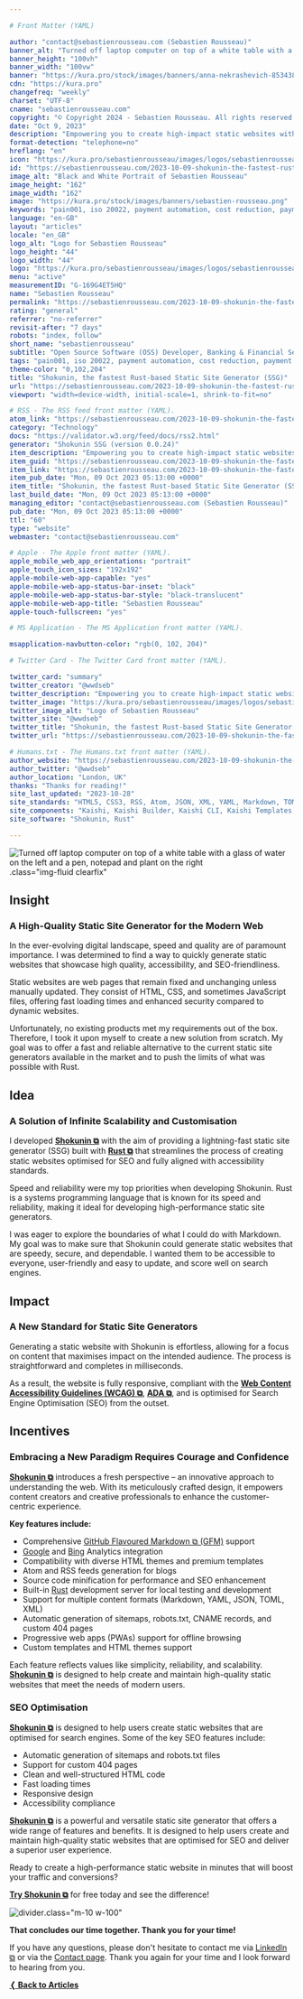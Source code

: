 ```yaml
---

# Front Matter (YAML)

author: "contact@sebastienrousseau.com (Sebastien Rousseau)"
banner_alt: "Turned off laptop computer on top of a white table with a glass of water on the left and a pen, notepad and plant on the right"
banner_height: "100vh"
banner_width: "100vw"
banner: "https://kura.pro/stock/images/banners/anna-nekrashevich-8534387.webp"
cdn: "https://kura.pro"
changefreq: "weekly"
charset: "UTF-8"
cname: "sebastienrousseau.com"
copyright: "© Copyright 2024 - Sebastien Rousseau. All rights reserved."
date: "Oct 9, 2023"
description: "Empowering you to create high-impact static websites with infinite possibilities, limitless scalability, and a truly unique web presence that you control."
format-detection: "telephone=no"
hreflang: "en"
icon: "https://kura.pro/sebastienrousseau/images/logos/sebastienrousseau.svg"
id: "https://sebastienrousseau.com/2023-10-09-shokunin-the-fastest-rust-based-static-site-generator/index.html"
image_alt: "Black and White Portrait of Sebastien Rousseau"
image_height: "162"
image_width: "162"
image: "https://kura.pro/stock/images/banners/sebastien-rousseau.png"
keywords: "pain001, iso 20022, payment automation, cost reduction, payment processing, payment files, payment initiation, pain message, pain message standards, pain message validation"
language: "en-GB"
layout: "articles"
locale: "en_GB"
logo_alt: "Logo for Sebastien Rousseau"
logo_height: "44"
logo_width: "44"
logo: "https://kura.pro/sebastienrousseau/images/logos/sebastienrousseau.webp"
menu: "active"
measurementID: "G-169G4ET5HQ"
name: "Sebastien Rousseau"
permalink: "https://sebastienrousseau.com/2023-10-09-shokunin-the-fastest-rust-based-static-site-generator/index.html"
rating: "general"
referrer: "no-referrer"
revisit-after: "7 days"
robots: "index, follow"
short_name: "sebastienrousseau"
subtitle: "Open Source Software (OSS) Developer, Banking & Financial Service Professional"
tags: "pain001, iso 20022, payment automation, cost reduction, payment processing, payment files, payment initiation, pain message, pain message standards, pain message validation"
theme-color: "0,102,204"
title: "Shokunin, the fastest Rust-based Static Site Generator (SSG)"
url: "https://sebastienrousseau.com/2023-10-09-shokunin-the-fastest-rust-based-static-site-generator/index.html"
viewport: "width=device-width, initial-scale=1, shrink-to-fit=no"

# RSS - The RSS feed front matter (YAML).
atom_link: "https://sebastienrousseau.com/2023-10-09-shokunin-the-fastest-rust-based-static-site-generator/rss.xml"
category: "Technology"
docs: "https://validator.w3.org/feed/docs/rss2.html"
generator: "Shokunin SSG (version 0.0.24)"
item_description: "Empowering you to create high-impact static websites with infinite possibilities, limitless scalability, and a truly unique web presence that you control."
item_guid: "https://sebastienrousseau.com/2023-10-09-shokunin-the-fastest-rust-based-static-site-generator/rss.xml"
item_link: "https://sebastienrousseau.com/2023-10-09-shokunin-the-fastest-rust-based-static-site-generator/rss.xml"
item_pub_date: "Mon, 09 Oct 2023 05:13:00 +0000"
item_title: "Shokunin, the fastest Rust-based Static Site Generator (SSG)"
last_build_date: "Mon, 09 Oct 2023 05:13:00 +0000"
managing_editor: "contact@sebastienrousseau.com (Sebastien Rousseau)"
pub_date: "Mon, 09 Oct 2023 05:13:00 +0000"
ttl: "60"
type: "website"
webmaster: "contact@sebastienrousseau.com"

# Apple - The Apple front matter (YAML).
apple_mobile_web_app_orientations: "portrait"
apple_touch_icon_sizes: "192x192"
apple-mobile-web-app-capable: "yes"
apple-mobile-web-app-status-bar-inset: "black"
apple-mobile-web-app-status-bar-style: "black-translucent"
apple-mobile-web-app-title: "Sebastien Rousseau"
apple-touch-fullscreen: "yes"

# MS Application - The MS Application front matter (YAML).

msapplication-navbutton-color: "rgb(0, 102, 204)"

# Twitter Card - The Twitter Card front matter (YAML).

twitter_card: "summary"
twitter_creator: "@wwdseb"
twitter_description: "Empowering you to create high-impact static websites with infinite possibilities, limitless scalability, and a truly unique web presence that you control."
twitter_image: "https://kura.pro/sebastienrousseau/images/logos/sebastienrousseau.png"
twitter_image_alt: "Logo of Sebastien Rousseau"
twitter_site: "@wwdseb"
twitter_title: "Shokunin, the fastest Rust-based Static Site Generator (SSG)"
twitter_url: "https://sebastienrousseau.com/2023-10-09-shokunin-the-fastest-rust-based-static-site-generator/index.html"

# Humans.txt - The Humans.txt front matter (YAML).
author_website: "https://sebastienrousseau.com/2023-10-09-shokunin-the-fastest-rust-based-static-site-generator/index.html"
author_twitter: "@wwdseb"
author_location: "London, UK"
thanks: "Thanks for reading!"
site_last_updated: "2023-10-28"
site_standards: "HTML5, CSS3, RSS, Atom, JSON, XML, YAML, Markdown, TOML"
site_components: "Kaishi, Kaishi Builder, Kaishi CLI, Kaishi Templates, Kaishi Themes"
site_software: "Shokunin, Rust"

---
```


![Turned off laptop computer on top of a white table with a glass of water on the left and a pen, notepad and plant on the right](https://kura.pro/stock/images/banners/anna-nekrashevich-8534387.webp).class=\"img-fluid clearfix\"

## Insight

### A High-Quality Static Site Generator for the Modern Web

In the ever-evolving digital landscape, speed and quality are of paramount importance. I was determined to find a way to quickly generate static websites that showcase high quality, accessibility, and SEO-friendliness.

Static websites are web pages that remain fixed and unchanging unless manually updated. They consist of HTML, CSS, and sometimes JavaScript files, offering fast loading times and enhanced security compared to dynamic websites.

Unfortunately, no existing products met my requirements out of the box. Therefore, I took it upon myself to create a new solution from scratch. My goal was to offer a fast and reliable alternative to the current static site generators available in the market and to push the limits of what was possible with Rust.

## Idea

### A Solution of Infinite Scalability and Customisation

I developed [**Shokunin ⧉**][00] with the aim of providing a lightning-fast static site generator (SSG) built with [**Rust ⧉**][03] that streamlines the process of creating static websites optimised for SEO and fully aligned with accessibility standards.

Speed and reliability were my top priorities when developing Shokunin. Rust is a systems programming language that is known for its speed and reliability, making it ideal for developing high-performance static site generators.

I was eager to explore the boundaries of what I could do with Markdown. My goal was to make sure that Shokunin could generate static websites that are speedy, secure, and dependable. I wanted them to be accessible to everyone, user-friendly and easy to update, and score well on search engines.

## Impact

### A New Standard for Static Site Generators

Generating a static website with Shokunin is effortless, allowing for a focus on content that maximises impact on the intended audience. The process is straightforward and completes in milliseconds.

As a result, the website is fully responsive, compliant with the
[**Web Content Accessibility Guidelines (WCAG) ⧉**][01], [**ADA ⧉**][02], and
is optimised for Search Engine Optimisation (SEO) from the outset.

## Incentives

### Embracing a New Paradigm Requires Courage and Confidence

[**Shokunin ⧉**][00] introduces a fresh perspective – an innovative approach to understanding the web. With its meticulously crafted design, it empowers content creators and creative professionals to enhance the customer-centric experience.

**Key features include:**

* Comprehensive [GitHub Flavoured Markdown ⧉ (GFM)][04] support
* [Google][05] and [Bing][06] Analytics integration
* Compatibility with diverse HTML themes and premium templates
* Atom and RSS feeds generation for blogs
* Source code minification for performance and SEO enhancement
* Built-in [Rust][07] development server for local testing and development
* Support for multiple content formats (Markdown, YAML, JSON, TOML, XML)
* Automatic generation of sitemaps, robots.txt, CNAME records, and custom 404 pages
* Progressive web apps (PWAs) support for offline browsing
* Custom templates and HTML themes support

Each feature reflects values like simplicity, reliability, and scalability. [**Shokunin ⧉**][00] is designed to help create and maintain high-quality static websites that meet the needs of modern users.

### SEO Optimisation

[**Shokunin ⧉**][00] is designed to help users create static websites that are optimised for search engines. Some of the key SEO features include:

* Automatic generation of sitemaps and robots.txt files
* Support for custom 404 pages
* Clean and well-structured HTML code
* Fast loading times
* Responsive design
* Accessibility compliance

[**Shokunin ⧉**][00] is a powerful and versatile static site generator that offers a wide range of features and benefits. It is designed to help users create and maintain high-quality static websites that are optimised for SEO and deliver a superior user experience.

Ready to create a high-performance static website in minutes that will boost your traffic and conversions?

[**Try Shokunin ⧉**][00] for free today and see the difference!

![divider](https://kura.pro/common/images/elements/divider.svg).class=\"m-10 w-100\"

**That concludes our time together. Thank you for your time!**

If you have any questions, please don't hesitate to contact me via [LinkedIn ⧉][11] or via the [Contact page][10]. Thank you again for your time and I look forward to hearing from you.

[**❬ Back to Articles**][09]

[00]: https://shokunin.one/ "Shokunin, the fastest Rust-based Static Site Generator (SSG)"
[01]: https://www.w3.org/WAI/standards-guidelines/wcag/ "Web Content Accessibility Guidelines (WCAG)"
[02]: https://www.access-board.gov/ada/ "Americans with Disabilities Act (ADA)"
[03]: https://www.rust-lang.org/ "Rust Programming Language"
[04]: https://github.github.com/gfm/ "GitHub Flavored Markdown Spec"
[05]: https://analytics.google.com/analytics/web/ "Google Analytics"
[06]: https://www.bing.com/webmasters/ "Bing Webmaster Tools"
[07]: https://www.rust-lang.org/tools/install "Rust Installation Guide"
[08]: https://www.markdownguide.org/ "The Markdown Guide"
[09]: /articles/index.html "Back to Articles"
[10]: /contact/index.html "Contact Sebastien Rousseau"
[11]: https://www.linkedin.com/in/sebastienrousseau/ "Sebastien Rousseau on LinkedIn"

